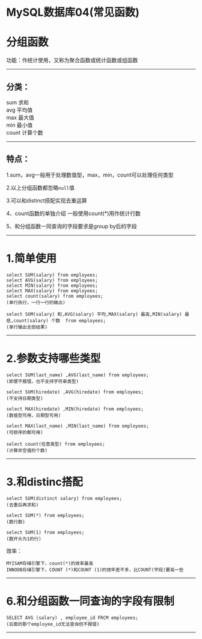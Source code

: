 # MySQL数据库04(常见函数)

# 分组函数

功能：作统计使用，又称为聚合函数或统计函数或组函数

---

## 分类：

sum     求和   
avg     平均值   
max     最大值   
min     最小值     
count   计算个数    

---

## 特点：

1.sum，avg一般用于处理数值型，max，min，count可以处理任何类型

2.以上分组函数都忽略```null```值

3.可以和distinct搭配实现去重运算

4、count函数的单独介绍
一般使用count(*)用作统计行数

5、和分组函数一同查询的字段要求是group by后的字段

---

# 1.简单使用

    select SUM(salary) from employees;    
    select AVG(salary) from employees;     
    select MIN(salary) from employees;    
    select MAX(salary) from employees;    
    select count(salary) from employees;     
    (单行执行，一行一行的输出)

    select SUM(salary) 和,AVG(salary) 平均,MAX(salary) 最高,MIN(salary) 最低,count(salary) 个数  from employees;        
    (单行输出全部结果)

---

# 2.参数支持哪些类型

    select SUM(last_name) ,AVG(last_name) from employees;
    (即便不报错，也不支持字符串类型)   

    select SUM(hiredate) ,AVG(hiredate) from employees;   
    (不支持日期类型)   

    select MAX(hiredate) ,MIN(hiredate) from employees;    
    (数值型可用，日期型可用)   

    select MAX(last_name) ,MIN(last_name) from employees;   
    (可排序的都可用)   

    select count(任意类型) from employees;      
    (计算非空值的个数)

---

# 3.和distinc搭配

    select SUM(distinct salary) from employees;     
    (去重后再求和)

    select SUM(*) from employees;   
    (数行数)

    select SUM(1) from employees;   
    (数开头为1的行)

效率：

    MYISAM存储引擎下，count(*)的效率最高    
    INNODB存储引擎下，COUNT (*)和COUNT (1)的效牢差不多，比COUNT(字段)要高一些    

---

# 6.和分组函数一同查询的字段有限制
    
    SELECT AVG (salary) , employee_id FRCM employees;  
    (后面的那个employee_id无法查询但不报错)  

---

